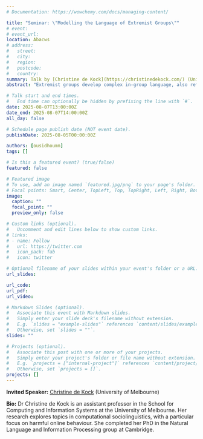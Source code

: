 ```yaml
---
# Documentation: https://wowchemy.com/docs/managing-content/

title: "Seminar: \"Modelling the Language of Extremist Groups\""
# event:
# event_url:
location: Abacws
# address:
#   street:
#   city:
#   region:
#   postcode:
#   country:
summary: Talk by [Christine de Kock](https://christinedekock.com/) (University of Melbourne)
abstract: "Extremist groups develop complex in-group language, also referred to as cryptolects, to exclude or mislead outsiders. Though this is a longstanding and well-documented social norm, it highlights key shortcomings in current natural language processing technologies, e.g. large language models (LLMs), especially when used for content moderation. In this talk, I will describe recent methods, datasets, and models we developed to address these challenges. Our experiments center on two online extremist platforms, Incels and Stormfront, which promote alt-right and misogynistic ideologies, respectively. "

# Talk start and end times.
#   End time can optionally be hidden by prefixing the line with `#`.
date: 2025-08-07T13:00:00Z
date_end: 2025-08-07T14:00:00Z
all_day: false

# Schedule page publish date (NOT event date).
publishDate: 2025-08-05T00:00:00Z

authors: [ousidhoumn]
tags: []

# Is this a featured event? (true/false)
featured: false

# Featured image
# To use, add an image named `featured.jpg/png` to your page's folder. 
# Focal points: Smart, Center, TopLeft, Top, TopRight, Left, Right, BottomLeft, Bottom, BottomRight.
image:
  caption: ""
  focal_point: ""
  preview_only: false

# Custom links (optional).
#   Uncomment and edit lines below to show custom links.
# links:
# - name: Follow
#   url: https://twitter.com
#   icon_pack: fab
#   icon: twitter

# Optional filename of your slides within your event's folder or a URL.
url_slides:

url_code:
url_pdf:
url_video:

# Markdown Slides (optional).
#   Associate this event with Markdown slides.
#   Simply enter your slide deck's filename without extension.
#   E.g. `slides = "example-slides"` references `content/slides/example-slides.md`.
#   Otherwise, set `slides = ""`.
slides: ""

# Projects (optional).
#   Associate this post with one or more of your projects.
#   Simply enter your project's folder or file name without extension.
#   E.g. `projects = ["internal-project"]` references `content/project/deep-learning/index.md`.
#   Otherwise, set `projects = []`.
projects: []
---
```


**Invited Speaker:** [Christine de Kock](https://christinedekock.com/) (University of Melbourne)

**Bio:**
Dr Christine de Kock is an assistant professor in the School for Computing and Information Systems at the University of Melbourne. Her research explores topics in computational sociolinguistics, with a particular focus on harmful online behaviour. She completed her PhD in the Natural Language and Information Processing group at Cambridge.
